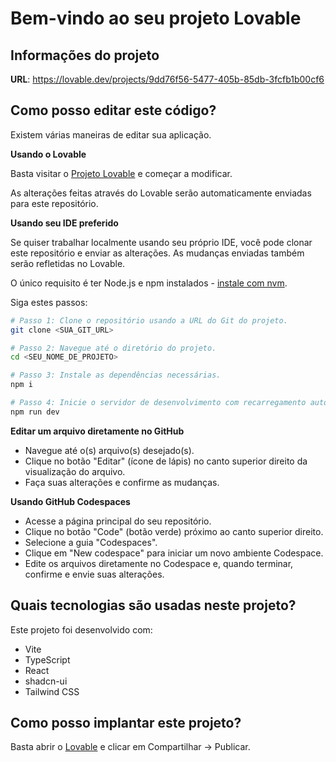 # Bem-vindo ao seu projeto Lovable

## Informações do projeto

**URL**: https://lovable.dev/projects/9dd76f56-5477-405b-85db-3fcfb1b00cf6

## Como posso editar este código?

Existem várias maneiras de editar sua aplicação.

**Usando o Lovable**

Basta visitar o [Projeto Lovable](https://lovable.dev/projects/9dd76f56-5477-405b-85db-3fcfb1b00cf6) e começar a modificar.

As alterações feitas através do Lovable serão automaticamente enviadas para este repositório.

**Usando seu IDE preferido**

Se quiser trabalhar localmente usando seu próprio IDE, você pode clonar este repositório e enviar as alterações. As mudanças enviadas também serão refletidas no Lovable.

O único requisito é ter Node.js e npm instalados - [instale com nvm](https://github.com/nvm-sh/nvm#installing-and-updating).

Siga estes passos:

```sh
# Passo 1: Clone o repositório usando a URL do Git do projeto.
git clone <SUA_GIT_URL>

# Passo 2: Navegue até o diretório do projeto.
cd <SEU_NOME_DE_PROJETO>

# Passo 3: Instale as dependências necessárias.
npm i

# Passo 4: Inicie o servidor de desenvolvimento com recarregamento automático e visualização instantânea.
npm run dev
```

**Editar um arquivo diretamente no GitHub**

- Navegue até o(s) arquivo(s) desejado(s).
- Clique no botão "Editar" (ícone de lápis) no canto superior direito da visualização do arquivo.
- Faça suas alterações e confirme as mudanças.

**Usando GitHub Codespaces**

- Acesse a página principal do seu repositório.
- Clique no botão "Code" (botão verde) próximo ao canto superior direito.
- Selecione a guia "Codespaces".
- Clique em "New codespace" para iniciar um novo ambiente Codespace.
- Edite os arquivos diretamente no Codespace e, quando terminar, confirme e envie suas alterações.

## Quais tecnologias são usadas neste projeto?

Este projeto foi desenvolvido com:

- Vite
- TypeScript
- React
- shadcn-ui
- Tailwind CSS

## Como posso implantar este projeto?

Basta abrir o [Lovable](https://lovable.dev/projects/9dd76f56-5477-405b-85db-3fcfb1b00cf6) e clicar em Compartilhar -> Publicar.

